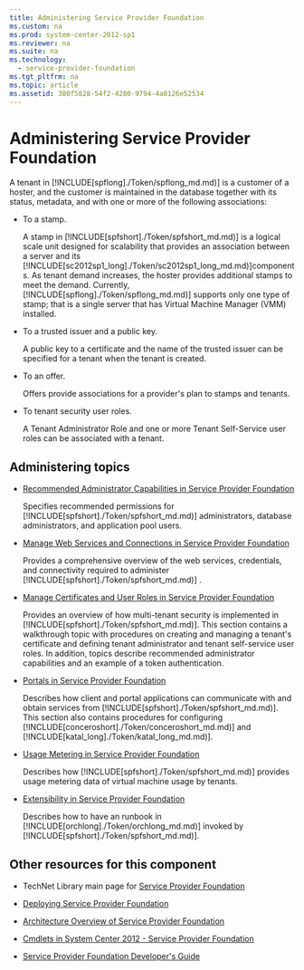 ```yaml
---
title: Administering Service Provider Foundation
ms.custom: na
ms.prod: system-center-2012-sp1
ms.reviewer: na
ms.suite: na
ms.technology: 
  - service-provider-foundation
ms.tgt_pltfrm: na
ms.topic: article
ms.assetid: 380f5828-54f2-4280-9794-4a8126e52534
---
```

# Administering Service Provider Foundation
A tenant in [!INCLUDE[spflong]./Token/spflong_md.md)] is a customer of a hoster, and the customer is maintained in the database together with its status, metadata, and with one or more of the following associations:

-   To a stamp.

    A stamp in [!INCLUDE[spfshort]./Token/spfshort_md.md)] is a logical scale unit designed for scalability that provides an association between a server and its [!INCLUDE[sc2012sp1_long]./Token/sc2012sp1_long_md.md)]components. As tenant demand increases, the hoster provides additional stamps to meet the demand. Currently, [!INCLUDE[spflong]./Token/spflong_md.md)] supports only one type of stamp; that is a single server that has Virtual Machine Manager \(VMM\) installed.

-   To a trusted issuer and a public key.

    A public key to a certificate and the name of the trusted issuer can be specified for a tenant when the tenant is created.

-   To an offer.

    Offers provide associations for a provider's plan to stamps and tenants.

-   To tenant security user roles.

    A Tenant Administrator Role and one or more Tenant Self\-Service user roles can be associated with a tenant.

## Administering topics

-   [Recommended Administrator Capabilities in Service Provider Foundation](./Recommended-Administrator-Capabilities-in-Service-Provider-Foundation.md)

    Specifies recommended permissions for [!INCLUDE[spfshort]./Token/spfshort_md.md)] administrators, database administrators, and application pool users.

-   [Manage Web Services and Connections in Service Provider Foundation](./Manage-Web-Services-and-Connections-in-Service-Provider-Foundation.md)

    Provides a comprehensive overview of the web services, credentials, and connectivity required to administer [!INCLUDE[spfshort]./Token/spfshort_md.md)] .

-   [Manage Certificates and User Roles in Service Provider Foundation](./Manage-Certificates-and-User-Roles-in-Service-Provider-Foundation.md)

    Provides an overview of how multi\-tenant security is implemented in [!INCLUDE[spfshort]./Token/spfshort_md.md)]. This section contains a walkthrough topic with procedures on creating and managing a tenant's certificate and defining tenant administrator and tenant self\-service user roles. In addition, topics describe recommended administrator capabilities and an example of a token authentication.

-   [Portals in Service Provider Foundation](./Portals-in-Service-Provider-Foundation.md)

    Describes how client and portal applications can communicate with and obtain services from [!INCLUDE[spfshort]./Token/spfshort_md.md)]. This section also contains procedures for configuring [!INCLUDE[conceroshort]./Token/conceroshort_md.md)] and [!INCLUDE[katal_long]./Token/katal_long_md.md)].

-   [Usage Metering in Service Provider Foundation](./Usage-Metering-in-Service-Provider-Foundation.md)

    Describes how [!INCLUDE[spfshort]./Token/spfshort_md.md)] provides usage metering data of virtual machine usage by tenants.

-   [Extensibility in Service Provider Foundation](./Extensibility-in-Service-Provider-Foundation.md)

    Describes how to have an runbook in [!INCLUDE[orchlong]./Token/orchlong_md.md)] invoked by [!INCLUDE[spfshort]./Token/spfshort_md.md)].

## Other resources for this component

-   TechNet Library main page for [Service Provider Foundation](./Service-Provider-Foundation.md)

-   [Deploying Service Provider Foundation](./Deploying-Service-Provider-Foundation.md)

-   [Architecture Overview of Service Provider Foundation](./Architecture-Overview-of-Service-Provider-Foundation.md)

-   [Cmdlets in System Center 2012 \- Service Provider Foundation](http://go.microsoft.com/fwlink/p/?LinkId=263677)

-   [Service Provider Foundation Developer's Guide](http://go.microsoft.com/fwlink/p/?LinkID=263700)



